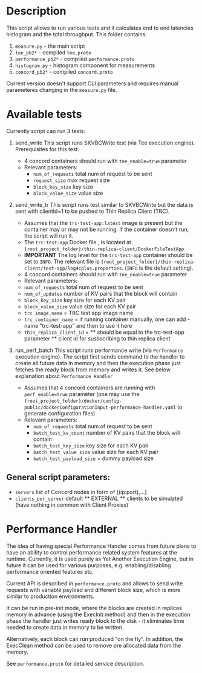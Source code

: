 # Description
This script allows to run various tests and it calculates end to end  latencies histogram and the total throughput.
This folder contains:
1. `measure.py` - the main script
2. `tee_pb2*` - compiled `tee.proto`
3. `performance_pb2*` - compiled `performance.proto`
4. `histogram.py` - histogram component for measurements
5. `concord_pb2*` - compiled `concord.proto`
   
Current version doesn't support CLI parameters and requires manual parameteres changing in the `measure.py` file.

# Available tests
Currently script can run 3 tests:
1. send_write
   This script runs SKVBCWrite test (via Tee execution engine). Prerequisites for this test:
    * 4 concord containers should run with `tee_enable=true` parameter
    * Relevant parameters:
      * `num_of_requests` total num of request to be sent
      * `request_size` max request size
      * `block_key_size` key size 
      * `block_value_size` value size
  
2. send_write_tr
   This script runs test similar to SKVBCWrite but the data is sent with clientId=1 to be pushed to Thin Replica Client (TRC).
     * Assumes that the `trc-test-app:latest` image is present but the container may or may not be running.
       If the container doesn't run, the script will run it.
     * The `trc-test-app` Docker file , is located at `{root_project_folder}/thin-replica-client/DockerFileTestApp`
     * **IMPORTANT** The log level for the `trc-test-app` container should be set to `INFO`. The relevant file is 
       `{root_project_folder}/thin-replica-client/test-app/log4cplus.properties`. (`INFO` is the default setting).
     * 4 concord containers should run with `tee_enable=true` parameter
     * Relevant parameters:
      * `num_of_requests` total num of request to be sent
      * `num_of_updates` number of KV pairs that the block will contain
      * `block_key_size` key size for each KV pair
      * `block_value_size` value size for each KV pair
      * `trc_image_name` = TRC test app image name
      * `trc_container_name` = if running container manually, one can add -name "trc-test-app" and then to use it here
      * `thin_replica_client_id` = ** should be equal to the trc-test-app parameter ** client id for susbscribing to thin replica client

3. run_perf_batch
   This script runs performance write (via `Performance` execution engine). The script first sends command to the handler to create all future data in memory and then the execution phase just fetches the ready block from memory and writes it. See below explanation about `Performance Handler`
    * Assumes that 4 concord containers are running with `perf_enable=true` parameter (one may use the `{root_project_folder}/docker/config-public/dockerConfigurationInput-performance-handler.yaml` to generate configuration files)
    * Relevant parameters:
      * `num_of_requests` total num of request to be sent
      * `batch_test_kv_count` number of KV pairs that the block will contain
      * `batch_test_key_size` key size for each KV pair
      * `batch_test_value_size` value size for each KV pair
      * `batch_test_payload_size` = dummy payload size

## General script parameters:
  * `servers` list of Concord nodes in form of [(ip:port),...]
  * `clients_per_server` default ** EXTERNAL ** clients to be simulated (have nothing in common with Client Proxies)
  
  # Performance Handler
  The idea of having special Performance Handler comes from future plans to have an ability to control performance related system features at the runtime. Currently, it is used purely as Yet Another Execution Engine, but in future it can be used for various purposes, e.g. enabling/disabling performance oriented features etc.

  Current API is described in `performance.proto` and allows to send write requests with variable payload and different block size, which is more similar to production environments.

  It can be run in pre-init mode, where the blocks are created in replicas memory in advance (using the ExecInit method) and then in the execution phase the handler just writes ready block to the disk - it eliminates time needed to create data in memory to be written.

  Alternatively, each block can run produced "on the fly".
  In addition, the ExecClean method can be used to remove pre allocated data from the memory.
  
  See `performance.proto` for detailed service description.
            